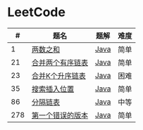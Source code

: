 LeetCode
========

| #   | 题名                                                               | 题解                                                                           | 难度  |
|-----|------------------------------------------------------------------|------------------------------------------------------------------------------|-----|
| 1   | [两数之和](https://leetcode.cn/problems/two-sum/)                    | [Java](java/src/array/twoSum/TwoSum.java)                                    | 简单  |
| 21  | [合并两个有序链表](https://leetcode.cn/problems/merge-two-sorted-lists/) | [Java](java/src/linkedlist/mergeTwoSortedLists/Solution.java)                | 简单  |
| 23  | [合并K个升序链表](https://leetcode.cn/problems/merge-k-sorted-lists/)   | [Java](java/src/linkedlist/mergeKSortedLists/Solution.java)                  | 困难  |
| 35  | [搜索插入位置](https://leetcode.cn/problems/search-insert-position/)   | [Java](java/src/binarysearch/searchInsertPosition/SearchInsertPosition.java) | 简单  |
| 86  | [分隔链表](https://leetcode.cn/problems/partition-list/)             | [Java](java/src/linkedlist/partitionList/Solution.java)                      | 中等  |
| 278 | [第一个错误的版本](https://leetcode.cn/problems/first-bad-version/)      | [Java](java/src/binarysearch/firstBadVersion/FirstBadVersion.java)           | 简单  |